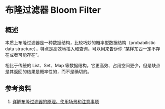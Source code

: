 # 布隆过滤器 Bloom Filter

## 概述

本质上布隆过滤器是一种数据结构，比较巧妙的概率型数据结构（probabilistic data structure），特点是高效地插入和查询，可以用来告诉你 “某样东西一定不存在或者可能存在”。

相比于传统的 List、Set、Map 等数据结构，它更高效、占用空间更少，但是缺点是其返回的结果是概率性的，而不是确切的。

## 参考资料

1. [详解布隆过滤器的原理，使用场景和注意事项](https://zhuanlan.zhihu.com/p/43263751)